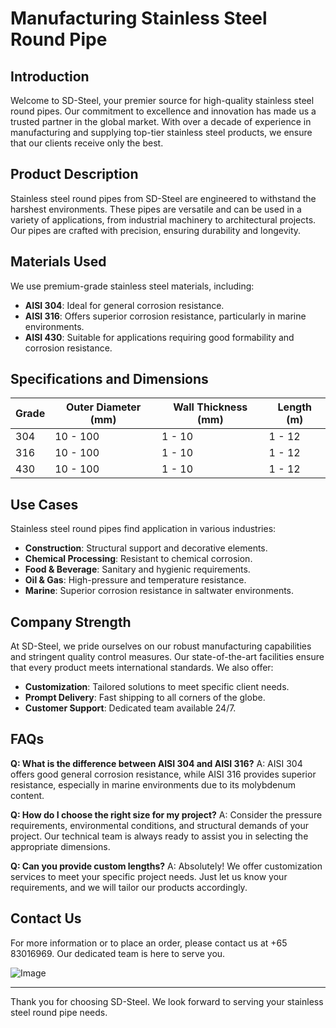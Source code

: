 # Manufacturing Stainless Steel Round Pipe

## Introduction
Welcome to SD-Steel, your premier source for high-quality stainless steel round pipes. Our commitment to excellence and innovation has made us a trusted partner in the global market. With over a decade of experience in manufacturing and supplying top-tier stainless steel products, we ensure that our clients receive only the best.

## Product Description
Stainless steel round pipes from SD-Steel are engineered to withstand the harshest environments. These pipes are versatile and can be used in a variety of applications, from industrial machinery to architectural projects. Our pipes are crafted with precision, ensuring durability and longevity.

## Materials Used
We use premium-grade stainless steel materials, including:
- **AISI 304**: Ideal for general corrosion resistance.
- **AISI 316**: Offers superior corrosion resistance, particularly in marine environments.
- **AISI 430**: Suitable for applications requiring good formability and corrosion resistance.

## Specifications and Dimensions

| Grade | Outer Diameter (mm) | Wall Thickness (mm) | Length (m) |
|-------|----------------------|---------------------|------------|
| 304   | 10 - 100             | 1 - 10              | 1 - 12     |
| 316   | 10 - 100             | 1 - 10              | 1 - 12     |
| 430   | 10 - 100             | 1 - 10              | 1 - 12     |

## Use Cases
Stainless steel round pipes find application in various industries:
- **Construction**: Structural support and decorative elements.
- **Chemical Processing**: Resistant to chemical corrosion.
- **Food & Beverage**: Sanitary and hygienic requirements.
- **Oil & Gas**: High-pressure and temperature resistance.
- **Marine**: Superior corrosion resistance in saltwater environments.

## Company Strength
At SD-Steel, we pride ourselves on our robust manufacturing capabilities and stringent quality control measures. Our state-of-the-art facilities ensure that every product meets international standards. We also offer:
- **Customization**: Tailored solutions to meet specific client needs.
- **Prompt Delivery**: Fast shipping to all corners of the globe.
- **Customer Support**: Dedicated team available 24/7.

## FAQs

**Q: What is the difference between AISI 304 and AISI 316?**
A: AISI 304 offers good general corrosion resistance, while AISI 316 provides superior resistance, especially in marine environments due to its molybdenum content.

**Q: How do I choose the right size for my project?**
A: Consider the pressure requirements, environmental conditions, and structural demands of your project. Our technical team is always ready to assist you in selecting the appropriate dimensions.

**Q: Can you provide custom lengths?**
A: Absolutely! We offer customization services to meet your specific project needs. Just let us know your requirements, and we will tailor our products accordingly.

## Contact Us
For more information or to place an order, please contact us at +65 83016969. Our dedicated team is here to serve you.

![Image](https://github.com/user-attachments/assets/2567258e-e124-4816-932d-1809bd27ef0b)

---

Thank you for choosing SD-Steel. We look forward to serving your stainless steel round pipe needs.